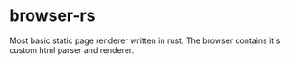 # browser-rs

Most basic static page renderer written in rust. The browser contains it's
custom html parser and renderer.
